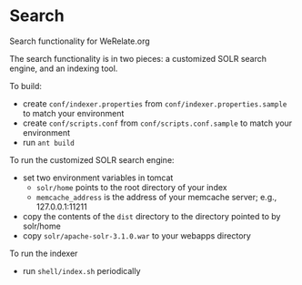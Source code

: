 Search
======

Search functionality for WeRelate.org

The search functionality is in two pieces: a customized SOLR search engine, and an indexing tool.

To build:
* create `conf/indexer.properties` from `conf/indexer.properties.sample` to match your environment
* create `conf/scripts.conf` from `conf/scripts.conf.sample` to match your environment
* run `ant build`

To run the customized SOLR search engine:
* set two environment variables in tomcat
    * `solr/home` points to the root directory of your index
    * `memcache_address` is the address of your memcache server; e.g., 127.0.0.1:11211
* copy the contents of the `dist` directory to the directory pointed to by solr/home
* copy `solr/apache-solr-3.1.0.war` to your webapps directory

To run the indexer
* run `shell/index.sh` periodically
